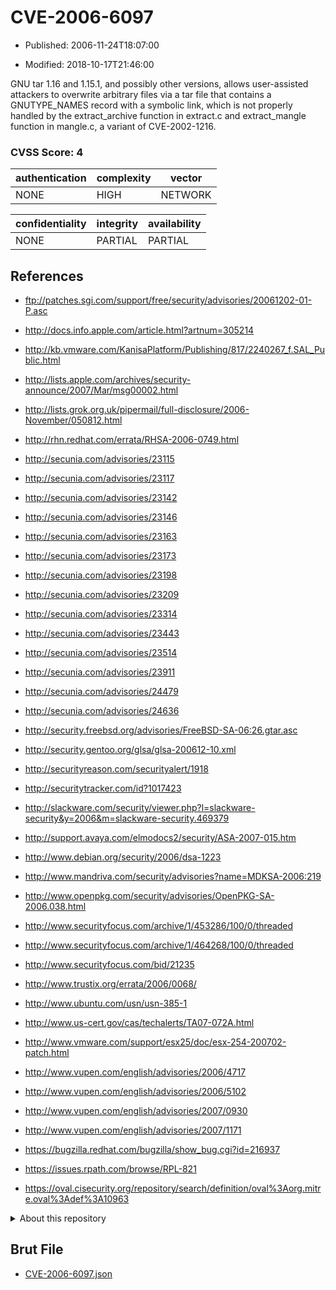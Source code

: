 # CVE-2006-6097

- Published: 2006-11-24T18:07:00

- Modified: 2018-10-17T21:46:00

GNU tar 1.16 and 1.15.1, and possibly other versions, allows user-assisted attackers to overwrite arbitrary files via a tar file that contains a GNUTYPE_NAMES record with a symbolic link, which is not properly handled by the extract_archive function in extract.c and extract_mangle function in mangle.c, a variant of CVE-2002-1216.

### CVSS Score: **4**

| authentication | complexity | vector |
| --- | --- | --- |
| NONE | HIGH | NETWORK |

| confidentiality | integrity | availability |
| --- | --- | --- |
| NONE | PARTIAL | PARTIAL |

## References

* ftp://patches.sgi.com/support/free/security/advisories/20061202-01-P.asc

* http://docs.info.apple.com/article.html?artnum=305214

* http://kb.vmware.com/KanisaPlatform/Publishing/817/2240267_f.SAL_Public.html

* http://lists.apple.com/archives/security-announce/2007/Mar/msg00002.html

* http://lists.grok.org.uk/pipermail/full-disclosure/2006-November/050812.html

* http://rhn.redhat.com/errata/RHSA-2006-0749.html

* http://secunia.com/advisories/23115

* http://secunia.com/advisories/23117

* http://secunia.com/advisories/23142

* http://secunia.com/advisories/23146

* http://secunia.com/advisories/23163

* http://secunia.com/advisories/23173

* http://secunia.com/advisories/23198

* http://secunia.com/advisories/23209

* http://secunia.com/advisories/23314

* http://secunia.com/advisories/23443

* http://secunia.com/advisories/23514

* http://secunia.com/advisories/23911

* http://secunia.com/advisories/24479

* http://secunia.com/advisories/24636

* http://security.freebsd.org/advisories/FreeBSD-SA-06:26.gtar.asc

* http://security.gentoo.org/glsa/glsa-200612-10.xml

* http://securityreason.com/securityalert/1918

* http://securitytracker.com/id?1017423

* http://slackware.com/security/viewer.php?l=slackware-security&y=2006&m=slackware-security.469379

* http://support.avaya.com/elmodocs2/security/ASA-2007-015.htm

* http://www.debian.org/security/2006/dsa-1223

* http://www.mandriva.com/security/advisories?name=MDKSA-2006:219

* http://www.openpkg.com/security/advisories/OpenPKG-SA-2006.038.html

* http://www.securityfocus.com/archive/1/453286/100/0/threaded

* http://www.securityfocus.com/archive/1/464268/100/0/threaded

* http://www.securityfocus.com/bid/21235

* http://www.trustix.org/errata/2006/0068/

* http://www.ubuntu.com/usn/usn-385-1

* http://www.us-cert.gov/cas/techalerts/TA07-072A.html

* http://www.vmware.com/support/esx25/doc/esx-254-200702-patch.html

* http://www.vupen.com/english/advisories/2006/4717

* http://www.vupen.com/english/advisories/2006/5102

* http://www.vupen.com/english/advisories/2007/0930

* http://www.vupen.com/english/advisories/2007/1171

* https://bugzilla.redhat.com/bugzilla/show_bug.cgi?id=216937

* https://issues.rpath.com/browse/RPL-821

* https://oval.cisecurity.org/repository/search/definition/oval%3Aorg.mitre.oval%3Adef%3A10963

<details>
<summary>About this repository</summary> 

  This repository is part of the project [Live Hack CVE](https://github.com/Live-Hack-CVE). Main website can be found [www.live-hack.org](https://www.live-hack.org) 
  
  Made by [Sn0wAlice](https://github.com/Sn0wAlice) for the people that care about security and need to have a feed of the latest CVEs. Hope you enjoy it, don't forget to star the repo and follow me on [Twitter](https://twitter.com/Sn0wAlice) and [Github](https://github.com/Sn0wAlice). And that is my [personnal website](https://www.alice-snow.me/)

  - [Home Page](https://github.com/Live-Hack-CVE)
  - [Framework](https://github.com/Live-Hack-CVE/cve-framework)
  - [CVE database](https://github.com/Live-Hack-CVE/full_database)
  - [Changelog](https://github.com/Live-Hack-CVE/Changelog)
</details>

## Brut File

* [CVE-2006-6097.json](https://raw.githubusercontent.com/Live-Hack-CVE/full_database/main/cves/2006/CVE-2006-6097.json)

